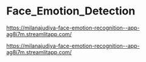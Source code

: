 # Face_Emotion_Detection

https://milanajudiya-face-emotion-recognition--app-ag8i7m.streamlitapp.com/

https://milanajudiya-face-emotion-recognition--app-ag8i7m.streamlitapp.com/
